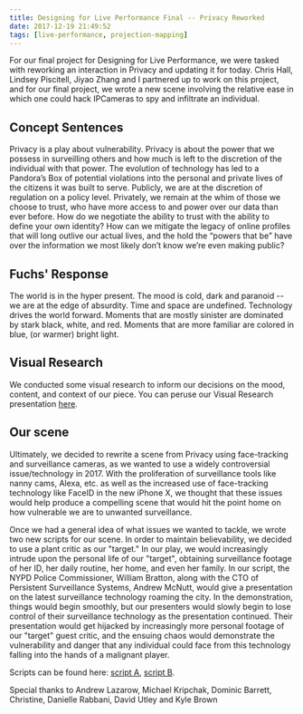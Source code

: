 ```yaml
---
title: Designing for Live Performance Final -- Privacy Reworked
date: 2017-12-19 21:49:52
tags: [live-performance, projection-mapping]
---
```


For our final project for Designing for Live Performance, we were tasked with reworking an interaction in Privacy and updating it for today. Chris Hall, Lindsey Piscitell, Jiyao Zhang and I partnered up to work on this project, and for our final project, we wrote a new scene involving the relative ease in which one could hack IPCameras to spy and infiltrate an individual. 

## Concept Sentences

Privacy is a play about vulnerability. 
Privacy is about the power that we possess in surveilling others and how much is left to the discretion of the individual with that power. 
The evolution of technology has led to a Pandora’s Box of potential violations into the personal and private lives of the citizens it was built to serve. Publicly, we are at the discretion of regulation on a policy level. Privately, we remain at the whim of those we choose to trust, who have more access to and power over our data than ever before. How do we negotiate the ability to trust with the ability to define your own identity? How can we mitigate the legacy of online profiles that will long outlive our actual lives, and the hold the “powers that be” have over the information we most likely don’t know we’re even making public?

## Fuchs' Response

The world is in the hyper present.
The mood is cold, dark and paranoid -- we are at the edge of absurdity.
Time and space are undefined. 
Technology drives the world forward.
Moments that are mostly sinister are dominated by stark black, white, and red.
Moments that are more familiar are colored in blue, (or warmer) bright light.

## Visual Research 

We conducted some visual research to inform our decisions on the mood, content, and context of our piece. You can peruse our Visual Research presentation [here](https://docs.google.com/presentation/d/1qW2jizkhsYNhvK7zMKzMonLl26HI4SjmrXtgYmMnrEc/edit#slide=id.g29a8c8e106_0_32). 

## Our scene

Ultimately, we decided to rewrite a scene from Privacy using face-tracking and surveillance cameras, as we wanted to use a widely controversial issue/technology in 2017. With the proliferation of surveillance tools like nanny cams, Alexa, etc. as well as the increased use of face-tracking technology like FaceID in the new iPhone X, we thought that these issues would help produce a compelling scene that would hit the point home on how vulnerable we are to unwanted surveillance. 

Once we had a general idea of what issues we wanted to tackle, we wrote two new scripts for our scene. In order to maintain believability, we decided to use a plant critic as our "target." In our play, we would increasingly intrude upon the personal life of our "target", obtaining surveillance footage of her ID, her daily routine, her home, and even her family. In our script, the NYPD Police Commissioner, William Bratton, along with the CTO of Persistent Surveillance Systems, Andrew McNutt, would give a presentation on the latest surveillance technology roaming the city. In the demonstration, things would begin smoothly, but our presenters would slowly begin to lose control of their surveillance technology as the presentation continued. Their presentation would get hijacked by increasingly more personal footage of our "target" guest critic, and the ensuing chaos would demonstrate the vulnerability and danger that any individual could face from this technology falling into the hands of a malignant player. 

Scripts can be found here: [script A](https://drive.google.com/open?id=1267BgOxjhjkhagVC95NXM5PkshW7oet3Uh7BManvuBo), [script B](https://drive.google.com/open?id=1kCV5-d1zQcCKk9s3nWTTe2j52e2msOPcbmb13JFOIVE). 

Special thanks to Andrew Lazarow, Michael Kripchak, Dominic Barrett, Christine, Danielle Rabbani, David Utley and Kyle Brown